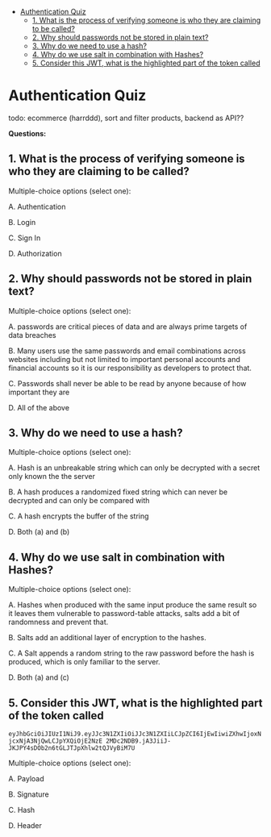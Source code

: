 - [Authentication Quiz](#authentication-quiz)
  - [1. What is the process of verifying someone is who they are claiming to be called?](#1-what-is-the-process-of-verifying-someone-is-who-they-are-claiming-to-be-called)
  - [2. Why should passwords not be stored in plain text?](#2-why-should-passwords-not-be-stored-in-plain-text)
  - [3. Why do we need to use a hash?](#3-why-do-we-need-to-use-a-hash)
  - [4. Why do we use salt in combination with Hashes?](#4-why-do-we-use-salt-in-combination-with-hashes)
  - [5. Consider this JWT, what is the highlighted part of the token called](#5-consider-this-jwt-what-is-the-highlighted-part-of-the-token-called)

# Authentication Quiz

todo: ecommerce (harrddd), sort and filter products, backend as API??

**Questions:**

## 1. What is the process of verifying someone is who they are claiming to be called?

Multiple-choice options (select one):

A. Authentication

B. Login

C. Sign In

D. Authorization

## 2. Why should passwords not be stored in plain text?

Multiple-choice options (select one):

A. passwords are critical pieces of data and are always prime targets of data breaches

B. Many users use the same passwords and email combinations across websites including but not limited to important personal accounts and financial accounts so it is our responsibility as developers to protect that.

C. Passwords shall never be able to be read by anyone because of how important they are

D. All of the above

## 3. Why do we need to use a hash?

Multiple-choice options (select one):

A. Hash is an unbreakable string which can only be decrypted with a secret only known the the server

B. A hash produces a randomized fixed string which can never be decrypted and can only be compared with

C. A hash encrypts the buffer of the string

D. Both (a) and (b)

## 4. Why do we use salt in combination with Hashes?

Multiple-choice options (select one):

A. Hashes when produced with the same input produce the same result so it leaves them vulnerable to password-table attacks, salts add a bit of randomness and prevent that.

B. Salts add an additional layer of encryption to the hashes.

C. A Salt appends a random string to the raw password before the hash is produced, which is only familiar to the server.

D. Both (a) and (c)

## 5. Consider this JWT, what is the highlighted part of the token called

`eyJhbGciOiJIUzI1NiJ9.eyJJc3N1ZXIiOiJJc3N1ZXIiLCJpZCI6IjEwIiwiZXhwIjoxNjcxNjA3NjQwLCJpYXQiOjE2NzE 2MDc2NDB9.jA3JiiJ-JKJPY4sDOb2n6tGLJTJpXhlw2tQJVyBiM7U`

Multiple-choice options (select one):

A. Payload

B. Signature

C. Hash

D. Header
